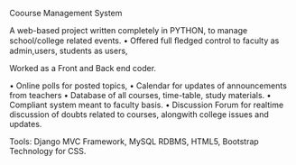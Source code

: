 Coourse Management System

A web-based  project written completely in PYTHON, to manage school/college related events.
•	Offered full ﬂedged control to faculty as admin,users, students as users, 

Worked as a Front and Back end coder.

•	Online polls for posted topics, 
•	Calendar for updates of  announcements from teachers 
•	Database  of all courses, time-table, study materials.
•	Compliant system meant  to faculty basis.
•	Discussion Forum for realtime discussion of doubts related to courses, alongwith college issues and updates.

Tools:
Django MVC Framework,
MySQL RDBMS,
HTML5, Bootstrap Technology for CSS.
